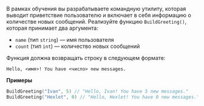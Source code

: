 В рамках обучения вы разрабатываете командную утилиту, которая выводит приветствие пользователю и включает в себя информацию о количестве новых сообщений. Реализуйте функцию `BuildGreeting()`, которая принимает два аргумента:

- `name` (тип `string`) — имя пользователя
- `count` (тип `int`) — количество новых сообщений

Функция должна возвращать строку в следующем формате:

    Hello, <имя>! You have <число> new messages.

**Примеры**

```go
BuildGreeting("Ivan", 5) // "Hello, Ivan! You have 5 new messages."
BuildGreeting("Hexlet", 0) // "Hello, Hexlet! You have 0 new messages."
```
